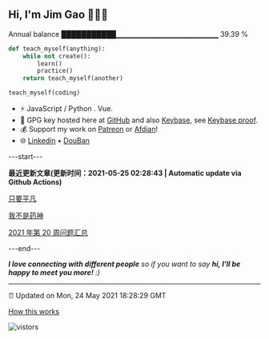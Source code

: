 
<h2>Hi, I'm Jim Gao 👋👨‍💻</h2>

Annual balance    ███████████▁▁▁▁▁▁▁▁▁▁▁▁▁▁▁▁▁▁▁   39.39 %

```python
def teach_myself(anything):
    while not create():
        learn()
        practice()
    return teach_myself(another)

teach_myself(coding)
```

- ⚡ JavaScript / Python . Vue.
- 🔑 GPG key hosted here at [GitHub](https://github.com/tianheg.gpg) and also [Keybase](https://keybase.io/yidajiabei/pgp_keys.asc), see [Keybase proof](https://gist.github.com/tianheg/1ce40c3e06eddab6bc72b87cc26ec067).
- 💰 Support my work on [Patreon](https://www.patreon.com/tianheg) or [Afdian](https://afdian.net/@yidajiabei)!
- 🌐 [Linkedin](https://www.linkedin.com/in/tianheg/) &bull; [DouBan](https://www.douban.com/people/yidajiabei/)

---start---

**最近更新文章(更新时间：2021-05-25 02:28:43 | Automatic update via Github Actions)**

[只要平凡](https://blog.yidajiabei.xyz/posts/just-ordinary/)

[我不是药神](https://blog.yidajiabei.xyz/posts/dying-to-survive/)

[2021 年第 20 周问题汇总](https://blog.yidajiabei.xyz/posts/question-2021-20/)

---end---

<em><b>I love connecting with different people</b> so if you want to say <b>hi, I'll be happy to meet you more!</b> :)</em>

---

⏰ Updated on Mon, 24 May 2021 18:28:29 GMT

[How this works](https://github.com/tianheg/tianheg/issues/1)

<img src="https://visitor-badge.glitch.me/badge?page_id=tianheg" alt="vistors" />
